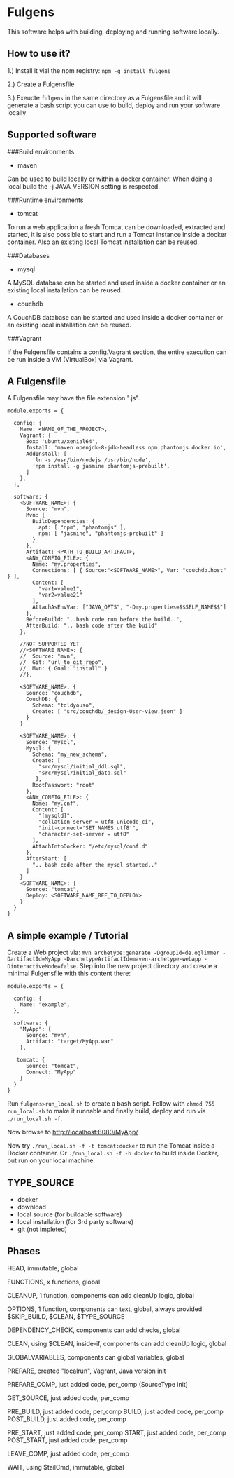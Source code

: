 Fulgens
=======

This software helps with building, deploying and running software locally.

How to use it?
--------------

1.) Install it vial the npm registry: `npm -g install fulgens`

2.) Create a Fulgensfile

3.) Exeucte `fulgens` in the same directory as a Fulgensfile and it will generate a bash script you can use to build, deploy and run your software locally

Supported software
------------------

###Build environments

* maven

Can be used to build locally or within a docker container. When doing a local build the -j JAVA_VERSION setting is respected.

###Runtime environments

* tomcat

To run a web application a fresh Tomcat can be downloaded, extracted and started, it is also possible to start and run a Tomcat instance inside a docker container. Also an existing local Tomcat installation can be reused.

###Databases

* mysql

A MySQL database can be started and used inside a docker container or an existing local installation can be reused.

* couchdb

A CouchDB database can be started and used inside a docker container or an existing local installation can be reused.

###Vagrant

If the Fulgensfile contains a config.Vagrant section, the entire execution can be run inside a VM (VirtualBox) via Vagrant.

A Fulgensfile
-------------

A Fulgensfile may have the file extension ".js".

```
module.exports = {

  config: {
    Name: <NAME_OF_THE_PROJECT>,
    Vagrant: {
      Box: 'ubuntu/xenial64',
      Install: 'maven openjdk-8-jdk-headless npm phantomjs docker.io',
      AddInstall: [
        'ln -s /usr/bin/nodejs /usr/bin/node',
        'npm install -g jasmine phantomjs-prebuilt',
      ]
    },
  },

  software: {
    <SOFTWARE_NAME>: {
      Source: "mvn",
      Mvn: {
        BuildDependencies: {
          apt: [ "npm", "phantomjs" ],
          npm: [ "jasmine", "phantomjs-prebuilt" ]
        }
      },
      Artifact: <PATH_TO_BUILD_ARTIFACT>,
      <ANY_CONFIG_FILE>: {
        Name: "my.properties",
        Connections: [ { Source:"<SOFTWARE_NAME>", Var: "couchdb.host" } ],
        Content: [
          "var1=value1",
          "var2=value21"
        ],
        AttachAsEnvVar: ["JAVA_OPTS", "-Dmy.properties=$$SELF_NAME$$"]
      },
      BeforeBuild: "..bash code run before the build..",
      AfterBuild: ".. bash code after the build"
    },

    //NOT SUPPORTED YET
    //<SOFTWARE_NAME>: {
    //  Source: "mvn",
    //  Git: "url_to_git_repo",
    //  Mvn: { Goal: "install" }
    //},

    <SOFTWARE_NAME>: {
      Source: "couchdb",
      CouchDB: {
        Schema: "toldyouso",
        Create: [ "src/couchdb/_design-User-view.json" ]
      }
    }

    <SOFTWARE_NAME>: {
      Source: "mysql",
      Mysql: {
        Schema: "my_new_schema",
        Create: [
          "src/mysql/initial_ddl.sql",
          "src/mysql/initial_data.sql"
	     ],
        RootPasswort: "root"
      },
      <ANY_CONFIG_FILE>: {
        Name: "my.cnf",
        Content: [
          "[mysqld]",
          "collation-server = utf8_unicode_ci",
          "init-connect='SET NAMES utf8'",
          "character-set-server = utf8"
        ],
        AttachIntoDocker: "/etc/mysql/conf.d" 
      },
      AfterStart: [
        ".. bash code after the mysql started.."
      ]
    }
    <SOFTWARE_NAME>: {
      Source: "tomcat",
      Deploy: <SOFTWARE_NAME_REF_TO_DEPLOY>
    }
  }
}
```

A simple example / Tutorial
---------------------------

Create a Web project via: `mvn archetype:generate -DgroupId=de.oglimmer -DartifactId=MyApp -DarchetypeArtifactId=maven-archetype-webapp -DinteractiveMode=false`. Step into the new project directory and create a minimal Fulgensfile with this content there:

```
module.exports = {

  config: {
    Name: "example",
  },

  software: {
    "MyApp": {
      Source: "mvn",
      Artifact: "target/MyApp.war"
    },

   tomcat: {
      Source: "tomcat",
      Connect: "MyApp"
    }
  }
}
```
Run `fulgens>run_local.sh` to create a bash script. Follow with `chmod 755 run_local.sh` to make it runnable and finally build, deploy and run via `./run_local.sh -f`.

Now browse to [http://localhost:8080/MyApp/]()

Now try `./run_local.sh -f -t tomcat:docker` to run the Tomcat inside a Docker container. Or `./run_local.sh -f -b docker` to build inside Docker, but run on your local machine.

TYPE_SOURCE
-----------

  - docker
  - download
  - local source (for buildable software)
  - local installation (for 3rd party software)
  - git (not impleted)

Phases
------

HEAD, immutable, global

FUNCTIONS, x functions, global

CLEANUP, 1 function, components can add cleanUp logic, global

OPTIONS, 1 function, components can text, global, always provided $SKIP_BUILD, $CLEAN, $TYPE_SOURCE

DEPENDENCY_CHECK, components can add checks, global

CLEAN, using $CLEAN, inside-if, components can add cleanUp logic, global

GLOBALVARIABLES, components can global variables, global

PREPARE, created "localrun", Vagrant, Java version init

  PREPARE_COMP, just added code, per_comp (SourceType init)

  GET_SOURCE, just added code, per_comp

  PRE_BUILD, just added code, per_comp
  BUILD, just added code, per_comp
  POST_BUILD, just added code, per_comp

  PRE_START, just added code, per_comp
  START, just added code, per_comp
  POST_START, just added code, per_comp

  LEAVE_COMP, just added code, per_comp

WAIT, using $tailCmd, immutable, global

